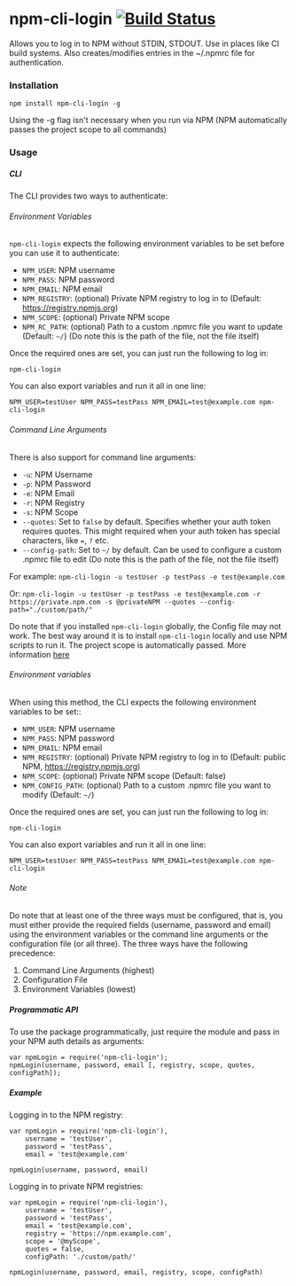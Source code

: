 # npm-cli-login [![Build Status](https://travis-ci.org/postmanlabs/npm-cli-login.svg?branch=master)](https://travis-ci.org/postmanlabs/npm-cli-login)

Allows you to log in to NPM without STDIN, STDOUT. Use in places like CI build systems.
Also creates/modifies entries in the ~/.npmrc file for authentication.

### Installation

    npm install npm-cli-login -g

Using the -g flag isn't necessary when you run via NPM
(NPM automatically passes the project scope to all commands)

### Usage

##### CLI

The CLI provides two ways to authenticate:

###### Environment Variables

`npm-cli-login` expects the following environment variables to be set before you can use it to authenticate:

- `NPM_USER`: NPM username
- `NPM_PASS`: NPM password
- `NPM_EMAIL`: NPM email
- `NPM_REGISTRY`: (optional) Private NPM registry to log in to (Default: https://registry.npmjs.org)
- `NPM_SCOPE`: (optional) Private NPM scope
- `NPM_RC_PATH`: (optional) Path to a custom .npmrc file you want to update (Default: `~/`)  (Do note this is the path of the file, not the file itself)

Once the required ones are set, you can just run the following to log in:

    npm-cli-login

You can also export variables and run it all in one line:

    NPM_USER=testUser NPM_PASS=testPass NPM_EMAIL=test@example.com npm-cli-login

###### Command Line Arguments
There is also support for command line arguments:

- `-u`: NPM Username
- `-p`: NPM Password
- `-e`: NPM Email
- `-r`: NPM Registry
- `-s`: NPM Scope
- `--quotes`: Set to `false` by default. Specifies whether your auth token requires quotes. This might required when your auth token has special characters, like `=`, `?` etc.
- `--config-path`: Set to `~/` by default. Can be used to configure a custom .npmrc file to edit (Do note this is the path of the file, not the file itself)

For example: ```npm-cli-login -u testUser -p testPass -e test@example.com```

Or: ```npm-cli-login -u testUser -p testPass -e test@example.com -r https://private.npm.com -s @privateNPM --quotes --config-path="./custom/path/"```

Do note that if you installed `npm-cli-login` globally, the Config file may not work.
The best way around it is to install `npm-cli-login` locally and use NPM scripts to run it. The project scope is automatically passed. More information [here](https://docs.npmjs.com/misc/scripts)

###### Environment variables
When using this method, the CLI expects the following environment variables to be set::

- `NPM_USER`: NPM username
- `NPM_PASS`: NPM password
- `NPM_EMAIL`: NPM email
- `NPM_REGISTRY`: (optional) Private NPM registry to log in to (Default: public NPM, https://registry.npmjs.org)
- `NPM_SCOPE`: (optional) Private NPM scope (Default: false)
- `NPM_CONFIG_PATH`: (optional) Path to a custom .npmrc file you want to modify (Default: `~/`)

Once the required ones are set, you can just run the following to log in:

    npm-cli-login

You can also export variables and run it all in one line:

```NPM_USER=testUser NPM_PASS=testPass NPM_EMAIL=test@example.com npm-cli-login```

###### Note
Do note that at least one of the three ways must be configured, that is, you must either provide the required fields (username, password and email) using the environment variables or the command line arguments or the configuration file (or all three). The three ways have the following precedence:
1. Command Line Arguments (highest)
2. Configuration File
3. Environment Variables (lowest)

##### Programmatic API

To use the package programmatically, just require the module and pass in your NPM auth details as arguments:

    var npmLogin = require('npm-cli-login');
    npmLogin(username, password, email [, registry, scope, quotes, configPath]);

##### Example

Logging in to the NPM registry:

```
var npmLogin = require('npm-cli-login'),
    username = 'testUser',
    password = 'testPass',
    email = 'test@example.com'

npmLogin(username, password, email)
```

Logging in to private NPM registries:

```
var npmLogin = require('npm-cli-login'),
    username = 'testUser',
    password = 'testPass',
    email = 'test@example.com',
    registry = 'https://npm.example.com',
    scope = '@myScope',
    quotes = false,
    configPath: './custom/path/'

npmLogin(username, password, email, registry, scope, configPath)
```
